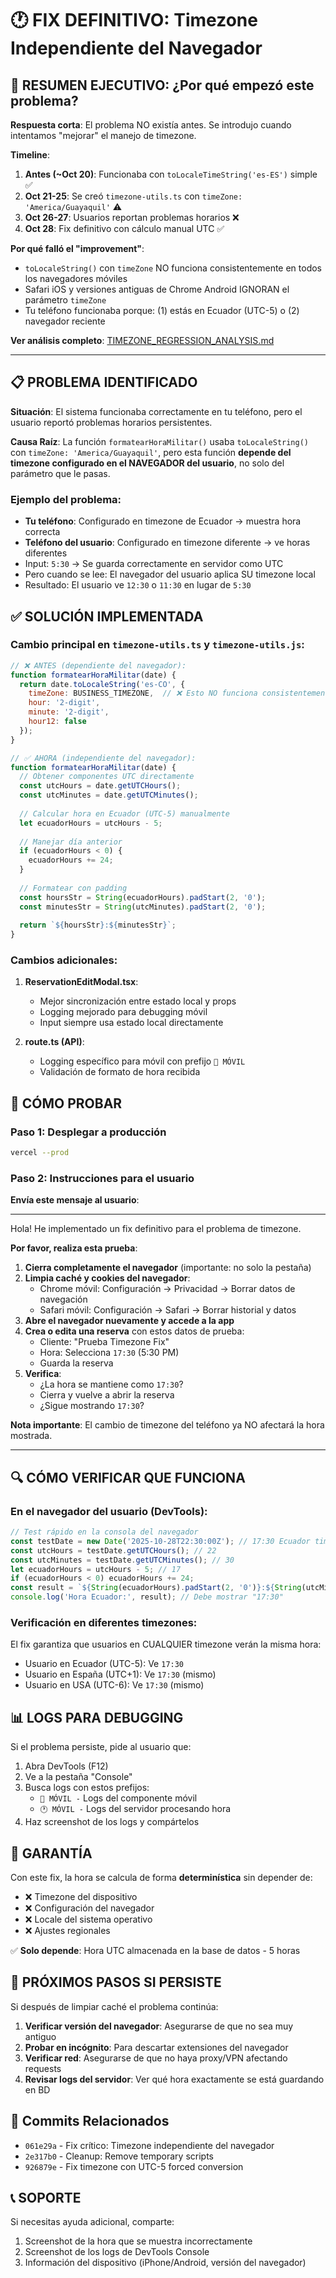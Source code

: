 # 🕐 FIX DEFINITIVO: Timezone Independiente del Navegador

## 🚨 RESUMEN EJECUTIVO: ¿Por qué empezó este problema?

**Respuesta corta**: El problema NO existía antes. Se introdujo cuando intentamos "mejorar" el manejo de timezone.

**Timeline**:
1. **Antes (~Oct 20)**: Funcionaba con `toLocaleTimeString('es-ES')` simple ✅
2. **Oct 21-25**: Se creó `timezone-utils.ts` con `timeZone: 'America/Guayaquil'` ⚠️
3. **Oct 26-27**: Usuarios reportan problemas horarios ❌
4. **Oct 28**: Fix definitivo con cálculo manual UTC ✅

**Por qué falló el "improvement"**:
- `toLocaleString()` con `timeZone` NO funciona consistentemente en todos los navegadores móviles
- Safari iOS y versiones antiguas de Chrome Android IGNORAN el parámetro `timeZone`
- Tu teléfono funcionaba porque: (1) estás en Ecuador (UTC-5) o (2) navegador reciente

**Ver análisis completo**: [TIMEZONE_REGRESSION_ANALYSIS.md](./TIMEZONE_REGRESSION_ANALYSIS.md)

---

## 📋 PROBLEMA IDENTIFICADO

**Situación**: El sistema funcionaba correctamente en tu teléfono, pero el usuario reportó problemas horarios persistentes.

**Causa Raíz**: La función `formatearHoraMilitar()` usaba `toLocaleString()` con `timeZone: 'America/Guayaquil'`, pero esta función **depende del timezone configurado en el NAVEGADOR del usuario**, no solo del parámetro que le pasas.

### Ejemplo del problema:
- **Tu teléfono**: Configurado en timezone de Ecuador → muestra hora correcta
- **Teléfono del usuario**: Configurado en timezone diferente → ve horas diferentes
- Input: `5:30` → Se guarda correctamente en servidor como UTC
- Pero cuando se lee: El navegador del usuario aplica SU timezone local
- Resultado: El usuario ve `12:30` o `11:30` en lugar de `5:30`

## ✅ SOLUCIÓN IMPLEMENTADA

### Cambio principal en `timezone-utils.ts` y `timezone-utils.js`:

```javascript
// ❌ ANTES (dependiente del navegador):
function formatearHoraMilitar(date) {
  return date.toLocaleString('es-CO', {
    timeZone: BUSINESS_TIMEZONE,  // ❌ Esto NO funciona consistentemente
    hour: '2-digit',
    minute: '2-digit',
    hour12: false
  });
}

// ✅ AHORA (independiente del navegador):
function formatearHoraMilitar(date) {
  // Obtener componentes UTC directamente
  const utcHours = date.getUTCHours();
  const utcMinutes = date.getUTCMinutes();
  
  // Calcular hora en Ecuador (UTC-5) manualmente
  let ecuadorHours = utcHours - 5;
  
  // Manejar día anterior
  if (ecuadorHours < 0) {
    ecuadorHours += 24;
  }
  
  // Formatear con padding
  const hoursStr = String(ecuadorHours).padStart(2, '0');
  const minutesStr = String(utcMinutes).padStart(2, '0');
  
  return `${hoursStr}:${minutesStr}`;
}
```

### Cambios adicionales:

1. **ReservationEditModal.tsx**: 
   - Mejor sincronización entre estado local y props
   - Logging mejorado para debugging móvil
   - Input siempre usa estado local directamente

2. **route.ts (API)**:
   - Logging específico para móvil con prefijo `📱 MÓVIL`
   - Validación de formato de hora recibida

## 🚀 CÓMO PROBAR

### Paso 1: Desplegar a producción
```bash
vercel --prod
```

### Paso 2: Instrucciones para el usuario

**Envía este mensaje al usuario**:

---

Hola! He implementado un fix definitivo para el problema de timezone. 

**Por favor, realiza esta prueba**:

1. **Cierra completamente el navegador** (importante: no solo la pestaña)
2. **Limpia caché y cookies del navegador**:
   - Chrome móvil: Configuración → Privacidad → Borrar datos de navegación
   - Safari móvil: Configuración → Safari → Borrar historial y datos
3. **Abre el navegador nuevamente y accede a la app**
4. **Crea o edita una reserva** con estos datos de prueba:
   - Cliente: "Prueba Timezone Fix"
   - Hora: Selecciona `17:30` (5:30 PM)
   - Guarda la reserva
5. **Verifica**:
   - ¿La hora se mantiene como `17:30`?
   - Cierra y vuelve a abrir la reserva
   - ¿Sigue mostrando `17:30`?

**Nota importante**: El cambio de timezone del teléfono ya NO afectará la hora mostrada.

---

## 🔍 CÓMO VERIFICAR QUE FUNCIONA

### En el navegador del usuario (DevTools):

```javascript
// Test rápido en la consola del navegador
const testDate = new Date('2025-10-28T22:30:00Z'); // 17:30 Ecuador time (UTC-5)
const utcHours = testDate.getUTCHours(); // 22
const utcMinutes = testDate.getUTCMinutes(); // 30
let ecuadorHours = utcHours - 5; // 17
if (ecuadorHours < 0) ecuadorHours += 24;
const result = `${String(ecuadorHours).padStart(2, '0')}:${String(utcMinutes).padStart(2, '0')}`;
console.log('Hora Ecuador:', result); // Debe mostrar "17:30"
```

### Verificación en diferentes timezones:

El fix garantiza que usuarios en CUALQUIER timezone verán la misma hora:
- Usuario en Ecuador (UTC-5): Ve `17:30`
- Usuario en España (UTC+1): Ve `17:30` (mismo)
- Usuario en USA (UTC-6): Ve `17:30` (mismo)

## 📊 LOGS PARA DEBUGGING

Si el problema persiste, pide al usuario que:

1. Abra DevTools (F12)
2. Ve a la pestaña "Console"
3. Busca logs con estos prefijos:
   - `📱 MÓVIL -` Logs del componente móvil
   - `🕐 MÓVIL -` Logs del servidor procesando hora
4. Haz screenshot de los logs y compártelos

## 🎯 GARANTÍA

Con este fix, la hora se calcula de forma **determinística** sin depender de:
- ❌ Timezone del dispositivo
- ❌ Configuración del navegador
- ❌ Locale del sistema operativo
- ❌ Ajustes regionales

✅ **Solo depende**: Hora UTC almacenada en la base de datos - 5 horas

## 📝 PRÓXIMOS PASOS SI PERSISTE

Si después de limpiar caché el problema continúa:

1. **Verificar versión del navegador**: Asegurarse de que no sea muy antiguo
2. **Probar en incógnito**: Para descartar extensiones del navegador
3. **Verificar red**: Asegurarse de que no haya proxy/VPN afectando requests
4. **Revisar logs del servidor**: Ver qué hora exactamente se está guardando en BD

## 🔗 Commits Relacionados

- `061e29a` - Fix crítico: Timezone independiente del navegador
- `2e317b0` - Cleanup: Remove temporary scripts
- `926879e` - Fix timezone con UTC-5 forced conversion

## 📞 SOPORTE

Si necesitas ayuda adicional, comparte:
1. Screenshot de la hora que se muestra incorrectamente
2. Screenshot de los logs de DevTools Console
3. Información del dispositivo (iPhone/Android, versión del navegador)
